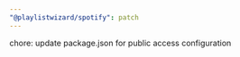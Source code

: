 ```yaml
---
"@playlistwizard/spotify": patch
---
```


chore: update package.json for public access configuration
